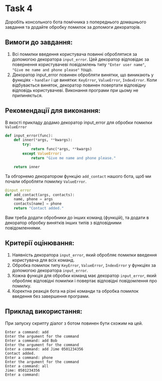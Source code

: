 # Task 4

Доробіть консольного бота помічника з попереднього домашнього завдання та додайте обробку помилок за допомоги
декораторів.

## Вимоги до завдання:

1. Всі помилки введення користувача повинні оброблятися за допомогою декоратора `input_error`. Цей декоратор відповідає
   за
   повернення користувачеві повідомлень типу `"Enter user name"`, `"Give me name and phone please"` тощо.
2. Декоратор input_error повинен обробляти винятки, що виникають у функціях - `handler` і це винятки: `KeyError`,
   `ValueError`, `IndexError`. Коли відбувається виняток, декоратор повинен повертати відповідну відповідь
   користувачеві.
   Виконання програми при цьому не припиняється.

## Рекомендації для виконання:

В якості прикладу додамо декоратор input_error для обробки помилки `ValueError`

```python
def input_error(func):
    def inner(*args, **kwargs):
        try:
            return func(*args, **kwargs)
        except ValueError:
            return "Give me name and phone please."

    return inner
```

Та обгорнемо декоратором функцію `add_contact` нашого бота, щоб ми почали обробляти помилку `ValueError`.

```python
@input_error
def add_contact(args, contacts):
    name, phone = args
    contacts[name] = phone
    return "Contact added."
```

Вам треба додати обробники до інших команд (функцій), та додати в декоратор обробку винятків інших типів з відповідними
повідомленнями.

## Критерії оцінювання:

1. Наявність декоратора `input_error`, який обробляє помилки введення користувача для всіх команд.
2. Обробка помилок типу `KeyError`, `ValueError`, `IndexError` у функціях за допомогою декоратора `input_error`.
3. Кожна функція для обробки команд має декоратор `input_error`, який обробляє відповідні помилки і повертає відповідні
   повідомлення про помилку.
4. Коректна реакція бота на різні команди та обробка помилок введення без завершення програми.

## Приклад використання:

При запуску скрипту діалог з ботом повинен бути схожим на цей.

```text
Enter a command: add
Enter the argument for the command
Enter a command: add Bob
Enter the argument for the command
Enter a command: add Jime 0501234356
Contact added.
Enter a command: phone
Enter the argument for the command
Enter a command: all
Jime: 0501234356
Enter a command:
```
